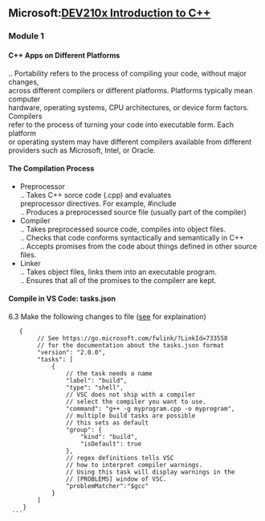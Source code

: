 ## Microsoft:[DEV210x Introduction to C++](https://courses.edx.org/courses/course-v1:Microsoft+DEV210x+2T2019/course/)
### Module 1 
#### C++ Apps on Different Platforms  
.. Portability refers to the process of compiling your code, without major changes,  
   across different compilers or different platforms. Platforms typically mean computer  
   hardware, operating systems, CPU architectures, or device form factors. Compilers  
   refer to the process of turning your code into executable form. Each platform  
   or operating system may have different compilers available from different providers 
   such as Microsoft, Intel, or Oracle.  
#### The Compilation Process  
   * Preprocessor  
   .. Takes C++ sorce code (.cpp) and evaluates  
      preprocessor directives. For example, #include  
   .. Produces a preprocessed source file (usually part of the compiler)  
   * Compiler  
   .. Takes preprocessed source code, compiles into object files.  
   .. Checks that code conforms syntactically and semantically in C++  
   .. Accepts promises from the code about things defined in other source files.  
   * Linker  
   .. Takes object files, links them into an executable program.  
   .. Ensures that all of the promises to the compilerr are kept.  
   
   
 ####  Compile in VS Code: tasks.json  
   6.3 Make the following changes to file ([see](Visual-Studio-Code/C++/Compiling-C++In-VSC.md "HNSS-US") for explaination)
   ```
      {
           // See https://go.microsoft.com/fwlink/?LinkId=733558
           // for the documentation about the tasks.json format
           "version": "2.0.0",
           "tasks": [
               {
                   // the task needs a name
                   "label": "build",
                   "type": "shell",
                   // VSC does not ship with a compiler
                   // select the compiler you want to use.
                   "command": "g++ -g myprogram.cpp -o myprogram",
                   // multiple build tasks are possible
                   // this sets as default
                   "group": {
                       "kind": "build",
                       "isDefault": true
                   },
                   // regex definitions tells VSC
                   // how to interpret compiler warnings.
                   // Using this task will display warnings in the
                   // [PROBLEMS] window of VSC.
                   "problemMatcher":"$gcc" 
               }
           ]
       }
    ```
